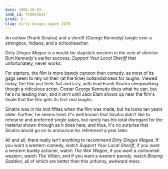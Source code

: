 ```yaml
---
date: 2008-10-03
imdb_id: tt0065642
grade: D-
slug: dirty-dingus-magee-1970
---
```


An outlaw (Frank Sinatra) and a sheriff (George Kennedy) tangle over a strongbox, Indians, and a schoolteacher.

_Dirty Dingus Magee_ is a would-be slapstick western in the vein of director Burt Kennedy's earlier success, <span data-imdb-id="tt0065051">_Support Your Local Sheriff_</span> that unfortunately, never works.

For starters, the film is more bawdy cartoon then comedy, as most of its gags seem to rely on their (at the time) outlandishness for laughs. Viewed today, the film just feels flat and lazy, with lead Frank Sinatra sleepwalking though a ridiculous script. Costar George Kennedy does what he can, but he's no leading man, and it isn't until Jack Elam shows up near the film's finale that the film gets its first real laughs.

Sinatra was in his mid fifties when the film was made, but he looks ten years older. Further, he seems tired. It's well known that Sinatra didn't like to rehearse and preferred single takes, but rarely has his total disregard for the material shown through as it does here, and thus, it's no surprise that Sinatra would go on to announce his retirement a year later.

All and all, there really isn't anything to recommend _Dirty Dingus Magee_. If you want a western comedy, watch _Support Your Local Sheriff_, if you want a western buddy actioner, watch <span data-imdb-id="tt0062472">_The War Wagon_</span>, if you want a cartoonish western, watch <span data-imdb-id="tt0080097">_The Villain_</span>, and if you want a western parody, watch <span data-imdb-id="tt0071230">_Blazing Saddles_</span>, all of which are better than this unfunny, awkward mess.
